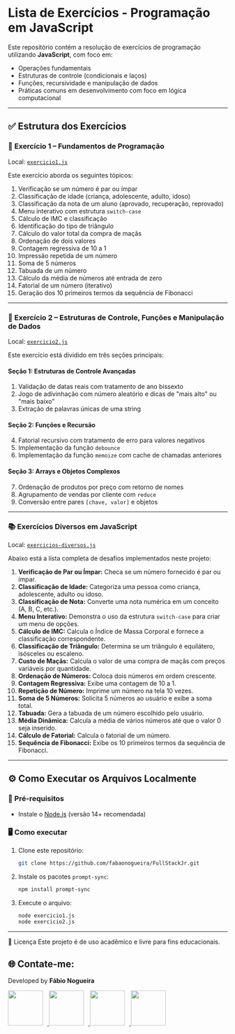 # Lista de Exercícios - Programação em JavaScript

Este repositório contém a resolução de exercícios de programação utilizando **JavaScript**, com foco em:

- Operações fundamentais
- Estruturas de controle (condicionais e laços)
- Funções, recursividade e manipulação de dados
- Práticas comuns em desenvolvimento com foco em lógica computacional

---

## ✅ Estrutura dos Exercícios

### 🧩 Exercício 1 – Fundamentos de Programação

Local: [`exercicio1.js`](./exercicio1.js)

Este exercício aborda os seguintes tópicos:

1. Verificação se um número é par ou ímpar  
2. Classificação de idade (criança, adolescente, adulto, idoso)  
3. Classificação da nota de um aluno (aprovado, recuperação, reprovado)  
4. Menu interativo com estrutura `switch-case`  
5. Cálculo de IMC e classificação  
6. Identificação do tipo de triângulo  
7. Cálculo do valor total da compra de maçãs  
8. Ordenação de dois valores  
9. Contagem regressiva de 10 a 1  
10. Impressão repetida de um número  
11. Soma de 5 números  
12. Tabuada de um número  
13. Cálculo da média de números até entrada de zero  
14. Fatorial de um número (iterativo)  
15. Geração dos 10 primeiros termos da sequência de Fibonacci  

---

### 🧠 Exercício 2 – Estruturas de Controle, Funções e Manipulação de Dados

Local: [`exercicio2.js`](./exercicio2.js)

Este exercício está dividido em três seções principais:

#### **Seção 1: Estruturas de Controle Avançadas**
1. Validação de datas reais com tratamento de ano bissexto  
2. Jogo de adivinhação com número aleatório e dicas de "mais alto" ou "mais baixo"  
3. Extração de palavras únicas de uma string  

#### **Seção 2: Funções e Recursão**
4. Fatorial recursivo com tratamento de erro para valores negativos  
5. Implementação da função `debounce`  
6. Implementação da função `memoize` com cache de chamadas anteriores  

#### **Seção 3: Arrays e Objetos Complexos**
7. Ordenação de produtos por preço com retorno de nomes  
8. Agrupamento de vendas por cliente com `reduce`  
9. Conversão entre pares `[chave, valor]` e objetos

---

### 📚 Exercícios Diversos em JavaScript

Local: [`exercicios-diversos.js`](./exercicios-diversos.js)

Abaixo está a lista completa de desafios implementados neste projeto:

1.  **Verificação de Par ou Ímpar:** Checa se um número fornecido é par ou ímpar.
2.  **Classificação de Idade:** Categoriza uma pessoa como criança, adolescente, adulto ou idoso.
3.  **Classificação de Nota:** Converte uma nota numérica em um conceito (A, B, C, etc.).
4.  **Menu Interativo:** Demonstra o uso da estrutura `switch-case` para criar um menu de opções.
5.  **Cálculo de IMC:** Calcula o Índice de Massa Corporal e fornece a classificação correspondente.
6.  **Classificação de Triângulo:** Determina se um triângulo é equilátero, isósceles ou escaleno.
7.  **Custo de Maçãs:** Calcula o valor de uma compra de maçãs com preços variáveis por quantidade.
8.  **Ordenação de Números:** Coloca dois números em ordem crescente.
9.  **Contagem Regressiva:** Exibe uma contagem de 10 a 1.
10. **Repetição de Número:** Imprime um número na tela 10 vezes.
11. **Soma de 5 Números:** Solicita 5 números ao usuário e exibe a soma total.
12. **Tabuada:** Gera a tabuada de um número escolhido pelo usuário.
13. **Média Dinâmica:** Calcula a média de vários números até que o valor 0 seja inserido.
14. **Cálculo de Fatorial:** Calcula o fatorial de um número.
15. **Sequência de Fibonacci:** Exibe os 10 primeiros termos da sequência de Fibonacci.

---

## ⚙️ Como Executar os Arquivos Localmente

### 🔧 Pré-requisitos
- Instale o [Node.js](https://nodejs.org) (versão 14+ recomendada)

### 🖥️ Como executar

1. Clone este repositório:
   ```bash
   git clone https://github.com/fabaonogueira/FullStackJr.git

2. Instale os pacotes `prompt-sync`:

   ```bash
   npm install prompt-sync

2. Execute o arquivo:

   ```bash
   node exercicio1.js 
   node exercicio2.js

---

🧾 Licença
Este projeto é de uso acadêmico e livre para fins educacionais.


<!-- Início da seção "Contato" -->
<h2>🌐 Contate-me: </h2>
<div>
  <p>Developed by <b>Fábio Nogueira</b></p>
</div>
<p>
<a href="https://www.linkedin.com/in/faanogueira/" target="_blank"><img style="padding-right: 10px;" src="https://img.icons8.com/?size=100&id=13930&format=png&color=000000" target="_blank" width="80"> </a>
<a href="https://github.com/faanogueira" target="_blank"><img style="padding-right: 10px;" src="https://img.icons8.com/?size=100&id=AZOZNnY73haj&format=png&color=000000" target="_blank" width="80"> </a>
<a href="https://api.whatsapp.com/send?phone=5571983937557" target="_blank"><img style="padding-right: 10px;" src="https://img.icons8.com/?size=100&id=16713&format=png&color=000000" target="_blank" width="80"> </a>
<a href="mailto:faanogueira@gmail.com"><img style="padding-right: 10px;" src="https://img.icons8.com/?size=100&id=P7UIlhbpWzZm&format=png&color=000000" target="_blank" width="80"> </a> 
</p>
<!-- Fim da seção "Contato" -->
